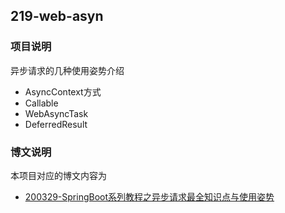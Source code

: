 ## 219-web-asyn

### 项目说明

异步请求的几种使用姿势介绍

- AsyncContext方式
- Callable
- WebAsyncTask
- DeferredResult

### 博文说明

本项目对应的博文内容为

- [200329-SpringBoot系列教程之异步请求最全知识点与使用姿势](http://spring.hhui.top/spring-blog/2020/03/29/200329-SpringBoot%E7%B3%BB%E5%88%97%E6%95%99%E7%A8%8B%E4%B9%8B%E5%BC%82%E6%AD%A5%E8%AF%B7%E6%B1%82%E6%9C%80%E5%85%A8%E7%9F%A5%E8%AF%86%E7%82%B9%E4%B8%8E%E4%BD%BF%E7%94%A8%E5%A7%BF%E5%8A%BF/)